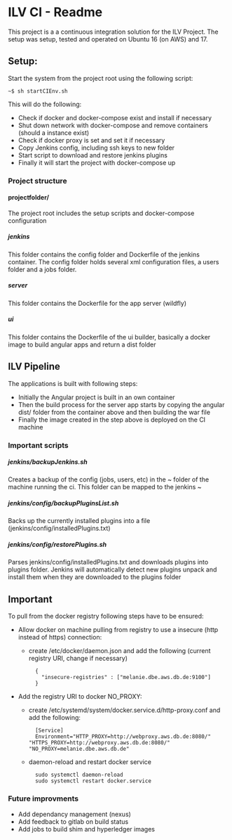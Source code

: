 # ILV CI - Readme

This project is a a continuous integration solution for the ILV Project. The setup was setup, tested and operated on Ubuntu 16 (on AWS) and 17.

## Setup:
Start the system from the project root using the following script:

    ~$ sh startCIEnv.sh

This will do the following:
- Check if docker and docker-compose exist and install if necessary
- Shut down network with docker-compose and remove containers (should a instance exist) 
- Check if docker proxy is set and set it if necessary
- Copy Jenkins config, including ssh keys to new folder
- Start script to download and restore jenkins plugins
- Finally it will start the project with docker-compose up

### Project structure 

#### projectfolder/
The project root includes the setup scripts and docker-compose configuration

##### jenkins
This folder contains the config folder and Dockerfile of the jenkins container. The config folder holds several xml configuration files, a users folder and a jobs folder.
##### server
This folder contains the Dockerfile for the app server (wildfly)

##### ui
This folder contains the Dockerfile of the ui builder, basically a docker image to build angular apps and return a dist folder

## ILV Pipeline
The applications is built with following steps:
- Initially the Angular project is built in an own container
- Then the build process for the server app starts by copying the angular dist/ folder from the container above and then building the war file
- Finally the image created in the step above is deployed on the CI machine

### Important scripts

##### jenkins/backupJenkins.sh

Creates a backup of the config (jobs, users, etc) in the ~ folder of the machine running the ci. This folder can be mapped to the jenkins ~

##### jenkins/config/backupPluginsList.sh
Backs up the currently installed plugins into a file (jenkins/config/installedPlugins.txt)

##### jenkins/config/restorePlugins.sh
Parses jenkins/config/installedPlugins.txt and downloads plugins into plugins folder. Jenkins will automatically detect new plugins unpack and install them when they are downloaded to the plugins folder


## Important
To pull from the docker registry following steps have to be ensured:
- Allow docker on machine pulling from registry to use a insecure (http instead of https) connection:
    - create /etc/docker/daemon.json and add the following (current registry URI, change if necessary)
    
            {
              "insecure-registries" : ["melanie.dbe.aws.db.de:9100"]
            }

- Add the registry URI to docker NO_PROXY:
    - create /etc/systemd/system/docker.service.d/http-proxy.conf and add the following:

            [Service]
            Environment="HTTP_PROXY=http://webproxy.aws.db.de:8080/" "HTTPS_PROXY=http://webproxy.aws.db.de:8080/" "NO_PROXY=melanie.dbe.aws.db.de"

    - daemon-reload and restart docker service
    
            sudo systemctl daemon-reload
            sudo systemctl restart docker.service
            
            
### Future improvments
- Add dependancy management (nexus)
- Add feedback to gitlab on build status
- Add jobs to build shim and hyperledger images
